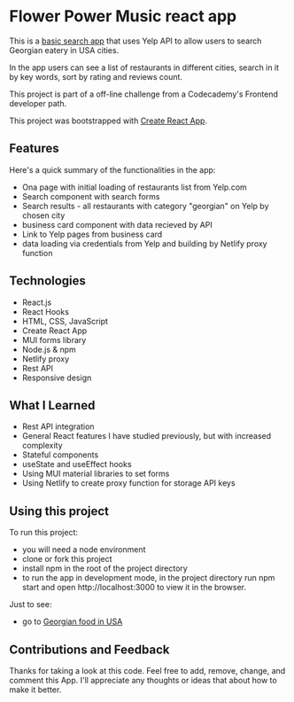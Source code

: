 # Flower Power Music react app

This is a [basic search app](https://georgian-food.netlify.app/) that uses Yelp API to allow users to search Georgian eatery in USA cities. 

In the app users can see a list of restaurants in different cities, search in it by key words, sort by rating and reviews count. 

This project is part of a off-line challenge from a Codecademy's Frontend developer path.

This project was bootstrapped with [Create React App](https://github.com/facebook/create-react-app).

## Features
Here's a quick summary of the functionalities in the app:

- Ona page with initial loading of restaurants list from Yelp.com
- Search component with search forms
- Search results - all restaurants with category "georgian" on Yelp by chosen city
- business card component with data recieved by API
- Link to Yelp pages from business card
- data loading via credentials from Yelp and building by Netlify proxy function

## Technologies
- React.js
- React Hooks
- HTML, CSS, JavaScript
- Create React App
- MUI forms library
- Node.js & npm
- Netlify proxy
- Rest API
- Responsive design

## What I Learned
- Rest API integration
- General React features I have studied previously, but with increased complexity
- Stateful components
- useState and useEffect hooks
- Using MUI material libraries to set forms
- Using Netlify to create proxy function for storage API keys

## Using this project
To run this project:

- you will need a node environment
- clone or fork this project
- install npm in the root of the project directory
- to run the app in development mode, in the project directory run npm start and open http://localhost:3000 to view it in the browser.

Just to see:
- go to [Georgian food in USA](https://georgian-food.netlify.app/)

## Contributions and Feedback
Thanks for taking a look at this code. Feel free to add, remove, change, and comment this App. I'll appreciate any thoughts or ideas that about how to make it better. 
